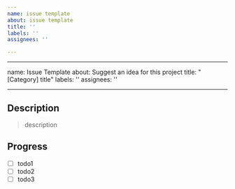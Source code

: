 ```yaml
---
name: issue template
about: issue template
title: ''
labels: ''
assignees: ''

---
```


---
name: Issue Template
about: Suggest an idea for this project
title: "[Category] title"
labels: ''
assignees: ''

---

## Description
> description

## Progress
- [ ] todo1
- [ ] todo2
- [ ] todo3
